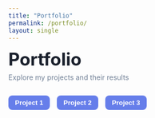 ```yaml
---
title: "Portfolio"
permalink: /portfolio/
layout: single
---
```


<div style="margin-bottom: 2em;">
  <h1 style="margin: 0; font-size: 2.2rem; font-weight: 700; color: #1a202c;">Portfolio</h1>
  <p style="color: #718096; margin: 0.5em 0 0 0;">Explore my projects and their results</p>
</div>

<!-- Tabs for navigating between projects -->
<div class="tabs">
  <button class="tab-link" onclick="showProject('project1')">Project 1</button>
  <button class="tab-link" onclick="showProject('project2')">Project 2</button>
  <button class="tab-link" onclick="showProject('project3')">Project 3</button>
</div>

<!-- Project content -->
<div id="project1" class="tab-content">
  <h2>Project 1: Machine Learning Model for Risk Assessment</h2>
  <p>This project involved developing a machine learning model to assess financial risks...</p>
  <img src="/assets/images/project1-visualization.png" alt="Project 1 Visualization" style="width: 100%; height: auto;">
</div>

<div id="project2" class="tab-content">
  <h2>Project 2: Credit Scoring Optimization</h2>
  <p>This project optimized credit scoring processes using predictive modeling...</p>
  <img src="/assets/images/project2-visualization.png" alt="Project 2 Visualization" style="width: 100%; height: auto;">
</div>

<div id="project3" class="tab-content">
  <h2>Project 3: Fraud Detection System</h2>
  <p>This project implemented a fraud detection system using advanced analytics...</p>
  <img src="/assets/images/project3-visualization.png" alt="Project 3 Visualization" style="width: 100%; height: auto;">
</div>

<style>
/* Styling for tabs */
.tabs {
  display: flex;
  gap: 1em;
  margin-bottom: 1em;
}

.tab-link {
  background-color: #667eea;
  color: white;
  padding: 0.5em 1em;
  border: none;
  border-radius: 8px;
  cursor: pointer;
  font-weight: 600;
}

.tab-link:hover {
  background-color: #5a67d8;
}

.tab-content {
  display: none;
  animation: fadeIn 0.3s ease-in-out;
}

.tab-content.active {
  display: block;
}

@keyframes fadeIn {
  from {
    opacity: 0;
  }
  to {
    opacity: 1;
  }
}
</style>

<script>
/* JavaScript for tab switching */
function showProject(projectId) {
  // Hide all tabs
  const tabs = document.querySelectorAll('.tab-content');
  tabs.forEach(tab => tab.classList.remove('active'));

  // Show selected tab
  const selectedTab = document.getElementById(projectId);
  selectedTab.classList.add('active');
}

// Show the first tab by default on page load
document.addEventListener('DOMContentLoaded', () => {
  showProject('project1');
});
</script>
